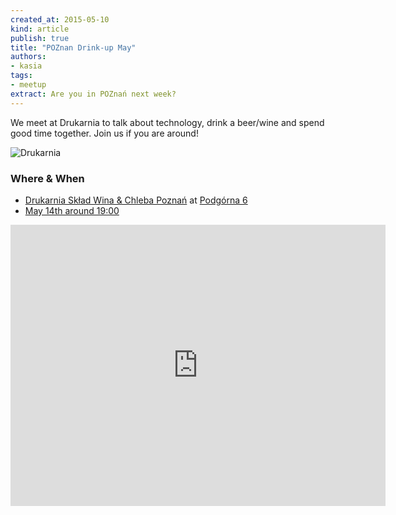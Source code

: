 ```yaml
---
created_at: 2015-05-10
kind: article
publish: true
title: "POZnan Drink-up May"
authors:
- kasia
tags:
- meetup
extract: Are you in POZnań next week? 
---
```


We meet at Drukarnia to talk about technology, drink a beer/wine and spend good time together. Join us if you are around!

![Drukarnia](/assets/images/blog/Drukarnia.jpg "Drukarnia")

### Where & When

 * [Drukarnia Skład Wina & Chleba Poznań][1] at [Podgórna 6][2]
 * <a href="http://www.google.com/calendar/event?action=TEMPLATE&text=Nukomeet%20Meetup&dates=20150514T170000Z/20150514T230000Z&details=Nukomeet%2520Drink-up%2520MayatDrukarnia%20Sk%C5%82ad%20Wina%20%26%20Chleba%20Pozna%C5%84&location=Podg%C3%B3rna%206%2C%20Pozna%C5%84" target="_blank"> May 14th around 19:00</a> 
 
<iframe src="https://www.google.com/maps/embed?pb=!1m18!1m12!1m3!1d2434.013419664885!2d16.929211!3d52.406433!2m3!1f0!2f0!3f0!3m2!1i1024!2i768!4f13.1!3m3!1m2!1s0x47045b38fc99ed65%3A0xb3a6e693767f9205!2zUG9kZ8Ozcm5hIDYsIFBvem5hxYQ!5e0!3m2!1sen!2spl!4v1433787516159" width="600" height="450" frameborder="0" style="border:0"></iframe>

[1]:https://www.facebook.com/PoznanDrukarnia
[2]:https://goo.gl/maps/CO3mG
